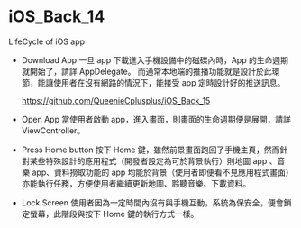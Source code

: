 # iOS_Back_14
LifeCycle of iOS app

* Download App
一旦 app 下載進入手機設備中的磁碟內時，App 的生命週期就開始了，請詳 AppDelegate。
而通常本地端的推播功能就是設計於此環節，能讓使用者在沒有網路的情況下，能接受 app 定時設計好的推送訊息。

   https://github.com/QueenieCplusplus/iOS_Back_15

* Open App
當使用者啟動 app，進入畫面，則畫面的生命週期便是展開，請詳 ViewController。

* Press Home button
按下 Home 鍵，雖然前景畫面跑回了手機主頁，然而針對某些特殊設計的應用程式（開發者設定為可於背景執行）則地圖 app 、音樂 app、資料撈取功能的 app 均能於背景（使用者即便看不見應用程式畫面）亦能執行任務，方便使用者繼續更新地圖、聆聽音樂、下載資料。

* Lock Screen
使用者因為一定時間內沒有與手機互動，系統為保安全，便會鎖定螢幕，此階段與按下 Home 鍵的執行方式一樣。



